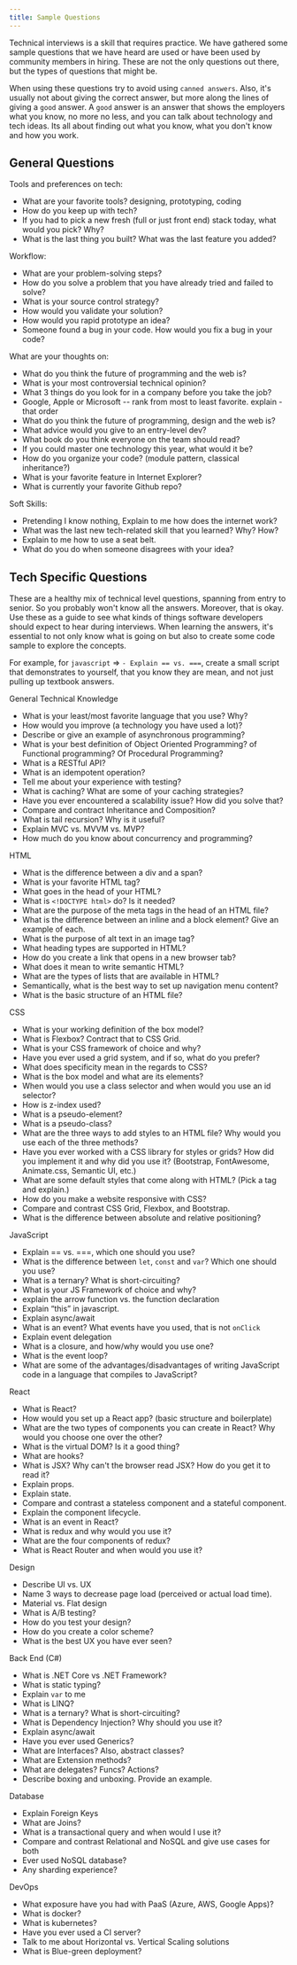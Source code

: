 ```yaml
---
title: Sample Questions
---
```


Technical interviews is a skill that requires practice. We have gathered some sample questions that we have heard are used or have been used by community members in hiring. These are not the only questions out there, but the types of questions that might be. 

When using these questions try to avoid using `canned answers`. Also,  it's usually not about giving the correct answer, but more along the lines of giving a `good` answer. A `good` answer is an answer that shows the employers what you know, no more no less, and you can talk about technology and tech ideas. Its all about finding out what you know, what you don't know and how you work.

## General Questions

Tools and preferences on tech:

- What are your favorite tools? designing, prototyping, coding
- How do you keep up with tech?
- If you had to pick a new fresh (full or just front end) stack today, what would you pick? Why?
- What is the last thing you built? What was the last feature you added?

Workflow:

- What are your problem-solving steps?
- How do you solve a problem that you have already tried and failed to solve?
- What is your source control strategy?
- How would you validate your solution? 
- How would you rapid prototype an idea?
- Someone found a bug in your code. How would you fix a bug in your code?

What are your thoughts on:

- What do you think the future of programming and the web is?
- What is your most controversial technical opinion?
- What 3 things do you look for in a company before you take the job?
- Google, Apple or Microsoft -- rank from most to least favorite. explain - that order
- What do you think the future of programming, design and the web is?
- What advice would you give to an entry-level dev?
- What book do you think everyone on the team should read?
- If you could master one technology this year, what would it be?
- How do you organize your code? (module pattern, classical inheritance?)
- What is your favorite feature in Internet Explorer?
- What is currently your favorite Github repo?

Soft Skills:

- Pretending I know nothing, Explain to me how does the internet work?
- What was the last new tech-related skill that you learned? Why? How?
- Explain to me how to use a seat belt.
- What do you do when someone disagrees with your idea?

## Tech Specific Questions
These are a healthy mix of technical level questions, spanning from entry to senior. So you probably won't know all the answers. Moreover, that is okay. Use these as a guide to see what kinds of things software developers should expect to hear during interviews. When learning the answers, it's essential to not only know what is going on but also to create some code sample to explore the concepts. 

For example, for `javascript` => `- Explain == vs. ===`, create a small script that demonstrates to yourself, that you know they are mean, and not just pulling up textbook answers.  



General Technical Knowledge
- What is your least/most favorite language that you use? Why?
- How would you improve (a technology you have used a lot)?
- Describe or give an example of asynchronous programming?
- What is your best definition of Object Oriented Programming? of Functional programming? Of Procedural Programming? 
- What is a RESTful API?
- What is an idempotent operation?
- Tell me about your experience with testing?
- What is caching? What are some of your caching strategies?
- Have you ever encountered a scalability issue? How did you solve that?
- Compare and contract Inheritance and Composition? 
- What is tail recursion?  Why is it useful?
- Explain MVC vs. MVVM vs. MVP?
- How much do you know about concurrency and programming?


HTML
- What is the difference between a div and a span?
- What is your favorite HTML tag?
- What goes in the head of your HTML?
- What is `<!DOCTYPE html>` do? Is it needed?
- What are the purpose of the meta tags in the head of an HTML file?
- What is the difference between an inline and a block element? Give an example of each.
- What is the purpose of alt text in an image tag?
- What heading types are supported in HTML?
- How do you create a link that opens in a new browser tab?
- What does it mean to write semantic HTML?
- What are the types of lists that are available in HTML?
- Semantically, what is the best way to set up navigation menu content?
- What is the basic structure of an HTML file?

CSS
- What is your working definition of the box model?
- What is Flexbox? Contract that to CSS Grid.
- What is your CSS framework of choice and why?
- Have you ever used a grid system, and if so, what do you prefer?
- What does specificity mean in the regards to CSS?
- What is the box model and what are its elements?
- When would you use a class selector and when would you use an id selector?
- How is z-index used?
- What is a pseudo-element?
- What is a pseudo-class?
- What are the three ways to add styles to an HTML file? Why would you use each of the three methods?
- Have you ever worked with a CSS library for styles or grids? How did you implement it and why did you use it? (Bootstrap, FontAwesome, Animate.css, Semantic UI, etc.)
- What are some default styles that come along with HTML? (Pick a tag and explain.)
- How do you make a website responsive with CSS?
- Compare and contrast CSS Grid, Flexbox, and Bootstrap.
- What is the difference between absolute and relative positioning?

JavaScript
- Explain == vs. ===, which one should you use?
- What is the difference between `let`, `const` and `var`? Which one should you use?
- What is a ternary? What is short-circuiting?
- What is your JS Framework of choice and why?
- explain the arrow function vs. the function declaration 
- Explain “this” in javascript.
- Explain async/await
- What is an event? What events have you used, that is not `onClick`
- Explain event delegation
- What is a closure, and how/why would you use one?
- What is the event loop?
- What are some of the advantages/disadvantages of writing JavaScript code in a language that compiles to JavaScript?

React
- What is React?
- How would you set up a React app? (basic structure and boilerplate)
- What are the two types of components you can create in React? Why would you choose one over the other?
- What is the virtual DOM? Is it a good thing?
- What are hooks?
- What is JSX? Why can't the browser read JSX? How do you get it to read it?
- Explain props.
- Explain state.
- Compare and contrast a stateless component and a stateful component.
- Explain the component lifecycle.
- What is an event in React?
- What is redux and why would you use it?
- What are the four components of redux?
- What is React Router and when would you use it?


Design
- Describe UI vs. UX
- Name 3 ways to decrease page load (perceived or actual load time).
- Material vs. Flat design
- What is A/B testing?
- How do you test your design?
- How do you create a color scheme?
- What is the best UX you have ever seen?


Back End (C#)
- What is .NET Core vs .NET Framework?
- What is static typing?
- Explain `var` to me
- What is LINQ?
- What is a ternary? What is short-circuiting?
- What is Dependency Injection? Why should you use it?
- Explain async/await
- Have you ever used Generics?
- What are Interfaces? Also, abstract classes?
- What are Extension methods?
- What are delegates? Funcs? Actions?
- Describe boxing and unboxing. Provide an example.


Database
- Explain Foreign Keys
- What are Joins?
- What is a transactional query and when would I use it?
- Compare and contrast Relational and NoSQL  and give use cases for both
- Ever used NoSQL database?
- Any sharding experience?

DevOps
- What exposure have you had with PaaS (Azure, AWS, Google Apps)?
- What is docker?
- What is kubernetes?
- Have you ever used a CI server?
- Talk to me about Horizontal vs. Vertical Scaling solutions
- What is Blue-green deployment?